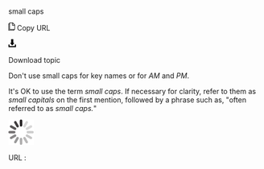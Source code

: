 # 

small caps

![Copy URL](media/small-caps/Copy.png)
Copy URL

![Download](media/small-caps/Download.png)

Download topic

Don't use small caps for key names or for *AM* and *PM*. 

It's OK to use the term *small caps*. If necessary for clarity, refer to them as *small capitals* on the first mention, followed by a phrase such as, "often referred to as *small caps.*"

![In progress](media/small-caps/activity-large.gif)

URL :
